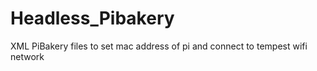 # Headless_Pibakery
XML PiBakery files to set mac address of pi and connect to tempest wifi network
